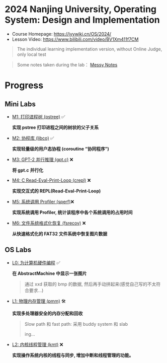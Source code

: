 # **2024 Nanjing University, Operating System: Design and Implementation**

- Course Homepage: https://jyywiki.cn/OS/2024/
- Lesson Video: https://www.bilibili.com/video/BV1Xm411f7CM


>The individual learning implementation version, without Online Judge, only local test

> Some notes taken during the lab：
> [Messy Notes](https://jailuo.github.io/notes/Course/University%20Course/jyy%20OS2024/Mini%20Labs/M1/M1.html)


# Progress
## Mini Labs
- [M1: 打印进程树 (pstree)](https://jyywiki.cn/OS/2024/labs/M1.md) ✅
  
  **实现 pstree 打印进程之间的树状的父子关系**

- [M2: 协程库 (libco)](https://jyywiki.cn/OS/2024/labs/M2.md) ✅
  
  **实现轻量级的用户态协程 (coroutine “协同程序”)**

- [M3: GPT-2 并行推理 (gpt.c)](https://jyywiki.cn/OS/2024/labs/M3.md) ❌

  **将 gpt.c 并行化**

- [M4: C Read-Eval-Print-Loop (crepl)](https://jyywiki.cn/OS/2024/labs/M4.md) ❌
  
  **实现交互式的 REPL(Read-Eval-Print-Loop)**

- [M5: 系统调用 Profiler (sperf)](https://jyywiki.cn/OS/2024/labs/M5.md)❌

  **实现系统调用 Profiler, 统计该程序中各个系统调用的占用时间**

- [M6: 文件系统格式化恢复 (fsrecov)](https://jyywiki.cn/OS/2024/labs/M6.md) ❌
  
  **从快速格式化的 FAT32 文件系统中恢复图片数据**

## OS Labs
- [L0: 为计算机硬件编程](https://jyywiki.cn/OS/2024/labs/L0.md) ✅
  
  **在 AbstractMachine 中显示一张图片**
  
  > 通过 xxd 获取的 bmp 的数据, 然后再手动拼起来(感觉自己写的不太符合要求...)

- [L1: 物理内存管理 (pmm)](https://jyywiki.cn/OS/2024/labs/L1.md) 🛠️

  **实现多处理器安全的内存分配和回收**

  > Slow path 和 fast path: 采用 buddy system 和 slab
  > 
  > ing...

- [L2: 内核线程管理 (kmt)](https://jyywiki.cn/OS/2024/labs/L2.md) ❌

  **实现操作系统内核的线程与同步, 增加中断和线程管理的功能。**




